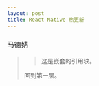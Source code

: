 ```yaml
---
layout: post
title: React Native 热更新
---
```


<h3 style="font-weight: 300; font-family: 'STXingkai', '华文行楷', 'STKaiti', '华文楷体'; ">马德婧</h3>

> 
>
> > 这是嵌套的引用块。
>
> 回到第一层。